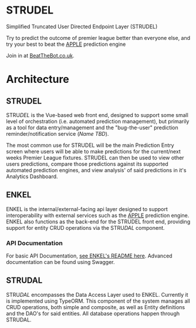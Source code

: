 # STRUDEL
Simplified Truncated User Directed Endpoint Layer (STRUDEL)

Try to predict the outcome of premier league better than everyone else, and try your best to beat the 
[APPLE](https://github.com/benjaminjellis/APPLE) prediction engine

Join in at [BeatTheBot.co.uk](beatthebot.co.uk).


# Architecture

## STRUDEL
STRU*DEL* is the Vue-based web front end, designed to support some small level of orchestration 
(i.e. automated prediction management), but primarily as a tool for data entry/management and the "bug-the-user" 
prediction reminder/notification service (*Name TBD*).

The most common use for STRUDEL will be the main Prediction Entry screen where users will be able to make predictions 
for the current/next weeks Premier League fixtures. STRUDEL can then be used to view other users predictions, compare 
those predictions against its supported automated prediction engines, and view analysis' of said predictions in it's 
Analytics Dashboard.


## ENKEL
ENKEL is the internal/external-facing api layer designed to support interoperability with external services such as the 
[APPLE](https://github.com/benjaminjellis/APPLE) prediction engine. ENKEL also functions as the back-end for the STRUDEL
front end, providing support for entity CRUD operations via the STRU*DAL* component.

### API Documentation
For basic API Documentation, [see ENKEL's README here](ENKEL/README.md).
Advanced documentation can be found using Swagger.
 

## STRUDAL
STRU*DAL* encompasses the Data Access Layer used to ENKEL. Currently it is implemented using TypeORM. This component
 of the system manages all CRUD operations, both simple and composite, as well as Entity definitions and the DAO's for
 said entities. All database operations happen through STRUDAL.
 
